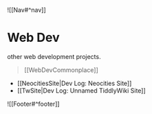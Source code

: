![[Nav#^nav]]

# Web Dev
other web development projects.

> [[WebDevCommonplace]]

- [[NeocitiesSite|Dev Log: Neocities Site]]
- [[TwSite|Dev Log: Unnamed TiddlyWiki Site]]

![[Footer#^footer]]